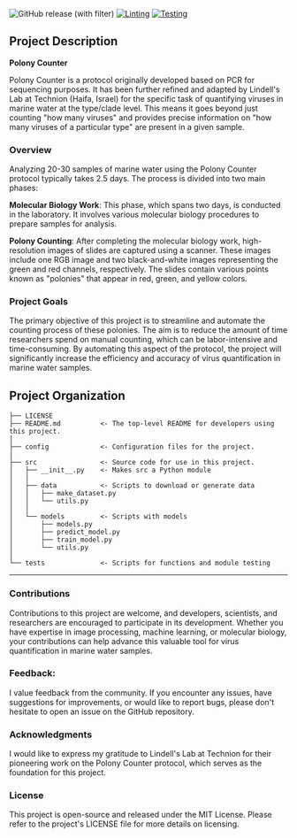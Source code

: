 ![GitHub release (with filter)](https://img.shields.io/github/v/release/kirill-push/polony-counting?sort=semver&color=brightgreen)
[![Linting](https://github.com/kirill-push/polony-counting/actions/workflows/lint.yml/badge.svg?branch=main)](https://github.com/kirill-push/polony-counting/actions/workflows/lint.yml)
[![Testing](https://github.com/kirill-push/polony-counting/actions/workflows/test.yml/badge.svg?branch=main)](https://github.com/kirill-push/polony-counting/actions/workflows/test.yml)

## Project Description
**Polony Counter**

Polony Counter is a protocol originally developed based on PCR for sequencing purposes. It has been further refined and adapted by Lindell's Lab at Technion (Haifa, Israel) for the specific task of quantifying viruses in marine water at the type/clade level. This means it goes beyond just counting "how many viruses" and provides precise information on "how many viruses of a particular type" are present in a given sample.

### Overview

Analyzing 20-30 samples of marine water using the Polony Counter protocol typically takes 2.5 days. The process is divided into two main phases:

**Molecular Biology Work**: This phase, which spans two days, is conducted in the laboratory. It involves various molecular biology procedures to prepare samples for analysis.

**Polony Counting**: After completing the molecular biology work, high-resolution images of slides are captured using a scanner. These images include one RGB image and two black-and-white images representing the green and red channels, respectively. The slides contain various points known as "polonies" that appear in red, green, and yellow colors.

### Project Goals

The primary objective of this project is to streamline and automate the counting process of these polonies. The aim is to reduce the amount of time researchers spend on manual counting, which can be labor-intensive and time-consuming. By automating this aspect of the protocol, the project will significantly increase the efficiency and accuracy of virus quantification in marine water samples.

## Project Organization

    ├── LICENSE
    ├── README.md          <- The top-level README for developers using this project.
    │
    ├── config             <- Configuration files for the project.
    │
    ├── src                <- Source code for use in this project.
    │   ├── __init__.py    <- Makes src a Python module
    │   │
    │   ├── data           <- Scripts to download or generate data
    │   │   ├── make_dataset.py
    │   │   └── utils.py
    │   │
    │   └── models         <- Scripts with models
    │       ├── models.py
    │       ├── predict_model.py
    │       ├── train_model.py
    │       └── utils.py
    │
    └── tests              <- Scripts for functions and module testing

--------

<!-- ## Getting Started:-->

### Contributions

Contributions to this project are welcome, and developers, scientists, and researchers are encouraged to participate in its development. Whether you have expertise in image processing, machine learning, or molecular biology, your contributions can help advance this valuable tool for virus quantification in marine water samples.


### Feedback:

I value feedback from the community. If you encounter any issues, have suggestions for improvements, or would like to report bugs, please don't hesitate to open an issue on the GitHub repository.

### Acknowledgments

I would like to express my gratitude to Lindell's Lab at Technion for their pioneering work on the Polony Counter protocol, which serves as the foundation for this project.

### License

This project is open-source and released under the MIT License. Please refer to the project's LICENSE file for more details on licensing.
<!-- 
### About the Project

This project is a labor of love and a volunteer effort by me. I have a deep passion for advancing science and simplifying the work of researchers in the field. As a result, I have dedicated my time and expertise to develop and maintain the Polony Counter project with no financial compensation.

**Key Points:**

- 🌟 Voluntary Contribution: This project is developed on a voluntary basis, driven by a commitment to contribute to the scientific community.

- 💪 Sole Developer: I am the sole developer of this project, working tirelessly to make it accessible and useful for researchers worldwide.

- 🆓 No Cost: The Polony Counter project is completely free and open-source, with no charges for its usage. -->


